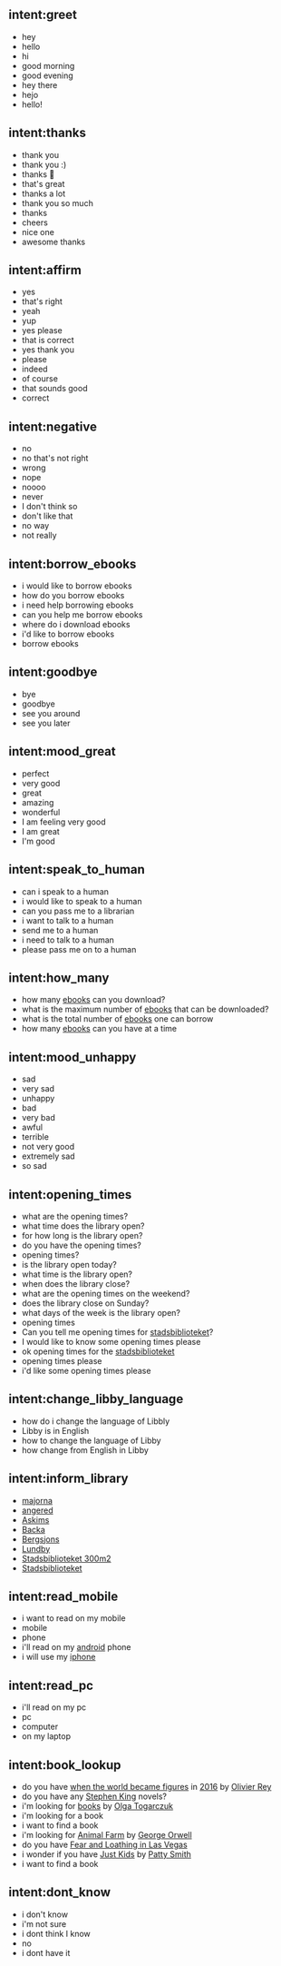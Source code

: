 ## intent:greet
- hey
- hello
- hi
- good morning
- good evening
- hey there
- hejo
- hello!

## intent:thanks
- thank you
- thank you :)
- thanks :slightly_smiling_face:
- that's great
- thanks a lot
- thank you so much
- thanks
- cheers
- nice one
- awesome thanks

## intent:affirm
- yes
- that's right
- yeah
- yup
- yes please
- that is correct
- yes thank you
- please
- indeed
- of course
- that sounds good
- correct

## intent:negative
- no
- no that's not right
- wrong
- nope
- noooo
- never
- I don't think so
- don't like that
- no way
- not really

## intent:borrow_ebooks
- i would like to borrow ebooks
- how do you borrow ebooks
- i need help borrowing ebooks
- can you help me borrow ebooks
- where do i download ebooks
- i'd like to borrow ebooks
- borrow ebooks

## intent:goodbye
- bye
- goodbye
- see you around
- see you later

## intent:mood_great
- perfect
- very good
- great
- amazing
- wonderful
- I am feeling very good
- I am great
- I'm good

## intent:speak_to_human
- can i speak to a human
- i would like to speak to a human
- can you pass me to a librarian
- i want to talk to a human
- send me to a human
- i need to talk to a human
- please pass me on to a human

## intent:how_many
- how many [ebooks](media_format) can you download?
- what is the maximum number of [ebooks](media_format) that can be downloaded?
- what is the total number of [ebooks](media_format) one can borrow
- how many [ebooks](media_format) can you have at a time

## intent:mood_unhappy
- sad
- very sad
- unhappy
- bad
- very bad
- awful
- terrible
- not very good
- extremely sad
- so sad

## intent:opening_times
- what are the opening times?
- what time does the library open?
- for how long is the library open?
- do you have the opening times?
- opening times?
- is the library open today?
- what time is the library open?
- when does the library close?
- what are the opening times on the weekend?
- does the library close on Sunday?
- what days of the week is the library open?
- opening times
- Can you tell me opening times for [stadsbiblioteket](library)?
- I would like to know some opening times please
- ok opening times for the [stadsbiblioteket](library)
- opening times please
- i'd like some opening times please

## intent:change_libby_language
- how do i change the language of Libbly
- Libby is in English
- how to change the language of Libby
- how change from English in Libby

## intent:inform_library
- [majorna](library)
- [angered](library)
- [Askims](library)
- [Backa](library)
- [Bergsjons](library)
- [Lundby](library)
- [Stadsbiblioteket 300m2](library)
- [Stadsbiblioteket](library)

## intent:read_mobile
- i want to read on my mobile
- mobile
- phone
- i'll read on my [android](mobile_os) phone
- i will use my [iphone](mobile_os)

## intent:read_pc
- i'll read on my pc
- pc
- computer
- on my laptop

## intent:book_lookup
- do you have [when the world became figures](book_title) in [2016](date) by [Olivier Rey](book_author)
- do you have any [Stephen King](book_author) novels?
- i'm looking for [books](media_format) by [Olga Togarczuk](book_author)
- i'm looking for a book
- i want to find a book
- i'm looking for [Animal Farm](book_title) by [George Orwell](book_author)
- do you have [Fear and Loathing in Las Vegas](book_title)
- i wonder if you have [Just Kids](title) by [Patty Smith](book_author)
- i want to find a book

## intent:dont_know
- i don't know
- i'm not sure
- i dont think I know
- no
- i dont have it
